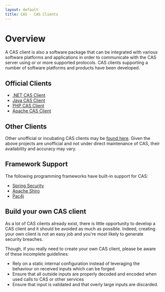 ```yaml
---
layout: default
title: CAS - CAS Clients
---
```


# Overview

A CAS client is also a software package that can be integrated with various software platforms and applications in order to 
communicate with the CAS server using or or more supported protocols. CAS clients supporting a number of software platforms and products have been developed.


## Official Clients

* [.NET CAS Client](https://github.com/apereo/dotnet-cas-client)
* [Java CAS Client](https://github.com/apereo/java-cas-client)
* [PHP CAS Client](https://github.com/Jasig/phpCAS)
* [Apache CAS Client](https://github.com/Jasig/mod_auth_cas)


## Other Clients

Other unofficial or incubating CAS clients may be [found here](https://wiki.jasig.org/display/CASC).
Given the above projects are unofficial and not under direct maintenance of CAS,
their availability and accuracy may vary.

## Framework Support

The following programming frameworks have built-in support for CAS:

* [Spring Security](http://static.springsource.org/spring-security/site/)
* [Apache Shiro](http://shiro.apache.org/cas.html)
* [Pac4j](https://github.com/pac4j/pac4j)


## Build your own CAS client

As a lot of CAS clients already exist, there is little opportunity to develop a CAS client and it should be avoided as much as possible. Indeed, creating your own client is not an easy job and you're most likely to generate security breaches.

Though, if you really need to create your own CAS client, please be aware of these incomplete guidelines:

* Rely on a static internal configuration instead of leveraging the behaviour on received inputs which can be forged
* Ensure that all outside inputs are properly decoded and encoded when used calls to CAS or other services
* Ensure that input is validated and that overly large inputs are discarded.


